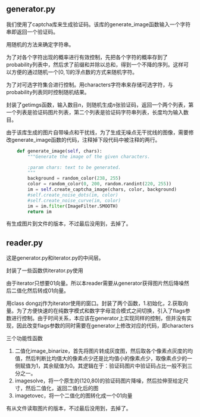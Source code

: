 ## generator.py
我们使用了captcha库来生成验证码。该库的generate_image函数输入一个字符串即返回一个验证码。

用随机的方法来确定字符串。

为了对各个字符出现的概率进行有效控制，先把各个字符的概率存到了probability列表中，然后求了前缀和并除以总和，得到一个不降的序列。这样可以方便的通过随机一个$[0,1]$的浮点数的方式来随机字符。

为了对可选字符集合进行控制。用characters字符串来存储可选字符，与probability列表同时控制随机结果。

封装了getimgs函数，输入数目$n$，则随机生成$n$张验证码，返回一个两个列表，第一个列表是验证码图片列表，第二个列表是验证码字符串列表，长度均为输入数目。

由于该库生成的图片自带噪点和干扰线，为了生成无噪点无干扰线的图像，需要修改generate_image函数的代码，注释掉下段代码中被注释的两行。
```python
    def generate_image(self, chars):
        """Generate the image of the given characters.

        :param chars: text to be generated.
        """
        background = random_color(238, 255)
        color = random_color(0, 200, random.randint(220, 255))
        im = self.create_captcha_image(chars, color, background)
        #self.create_noise_dots(im, color)
        #self.create_noise_curve(im, color)
        im = im.filter(ImageFilter.SMOOTH)
        return im

```
有生成图片到文件的版本，不过最后没用到，去掉了。
## reader.py
这是generator.py和iterator.py的中间层。

封装了一些函数供iterator.py使用

由于iterator只想要01向量。所以本reader需要从generator获得图片然后降噪然后二值化然后转成01向量。

用class dongzj作为iterator使用的窗口。封装了两个函数，1.初始化，2.获取向量。为了方便快速的在纯数字模式和数字字母混合模式之间切换，引入了flags参数进行控制。由于时间关系，本应该在generator上实现同样的控制，但并没有实现，因此改变flags参数的同时需要在generator上修改对应的代码，即characters

三个功能性函数

1. 二值化image_binarize，首先将图片转成灰度图，然后取各个像素点灰度的均值，然后判断比均值大的像素点少还是比均值小的像素点少，取像素点少的一侧赋值为1，其余赋值为0。其逻辑在于：验证码图片中验证码占比一般不到三分之一。
2. imagesolve，将一个原生的(120,80)的验证码图片降噪，然后拉伸至给定尺寸，然后二值化，返回二值化后的图
3. imagetovec，将一个二值化的图转化成一个01向量

有从文件读取图片的版本，不过最后没用到，去掉了。